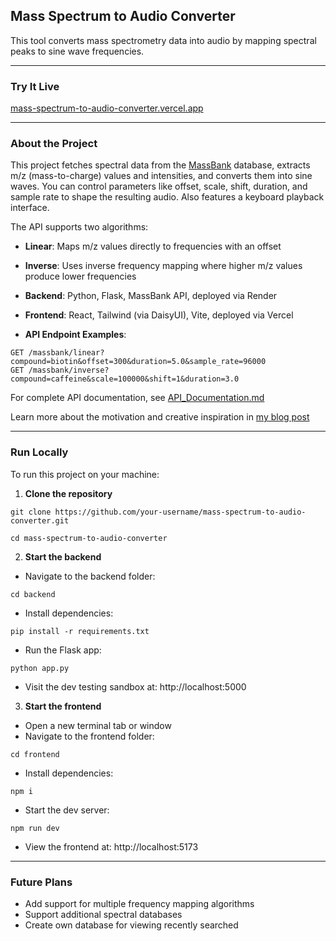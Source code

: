 ## Mass Spectrum to Audio Converter

This tool converts mass spectrometry data into audio by mapping spectral peaks to sine wave frequencies.

---

### Try It Live

[mass-spectrum-to-audio-converter.vercel.app](https://mass-spectrum-to-audio-converter.vercel.app)

---

### About the Project

This project fetches spectral data from the [MassBank](https://massbank.eu/) database, extracts m/z (mass-to-charge) values and intensities, and converts them into sine waves. You can control parameters like offset, scale, shift, duration, and sample rate to shape the resulting audio. Also features a keyboard playback interface.

The API supports two algorithms:

- **Linear**: Maps m/z values directly to frequencies with an offset
- **Inverse**: Uses inverse frequency mapping where higher m/z values produce lower frequencies

- **Backend**: Python, Flask, MassBank API, deployed via Render
- **Frontend**: React, Tailwind (via DaisyUI), Vite, deployed via Vercel
- **API Endpoint Examples**:

```
GET /massbank/linear?compound=biotin&offset=300&duration=5.0&sample_rate=96000
GET /massbank/inverse?compound=caffeine&scale=100000&shift=1&duration=3.0
```

For complete API documentation, see [API_Documentation.md](API_Documentation.md)

Learn more about the motivation and creative inspiration in [my blog post](https://www.nicolasmurphy.com/blog/mass-spectrometry-music)

---

### Run Locally

To run this project on your machine:

1. **Clone the repository**

```
git clone https://github.com/your-username/mass-spectrum-to-audio-converter.git
```

```
cd mass-spectrum-to-audio-converter
```

2. **Start the backend**

- Navigate to the backend folder:

```
cd backend
```

- Install dependencies:

```
pip install -r requirements.txt
```

- Run the Flask app:

```
python app.py
```

- Visit the dev testing sandbox at: http://localhost:5000

3. **Start the frontend**

- Open a new terminal tab or window
- Navigate to the frontend folder:

```
cd frontend
```

- Install dependencies:

```
npm i
```

- Start the dev server:

```
npm run dev
```

- View the frontend at: http://localhost:5173

---

### Future Plans

- Add support for multiple frequency mapping algorithms
- Support additional spectral databases
- Create own database for viewing recently searched
